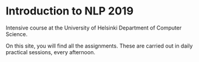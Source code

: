 Introduction to NLP 2019
========================

Intensive course at the University of Helsinki
Department of Computer Science.

On this site, you will find all the assignments. These
are carried out in daily practical sessions, every afternoon.
